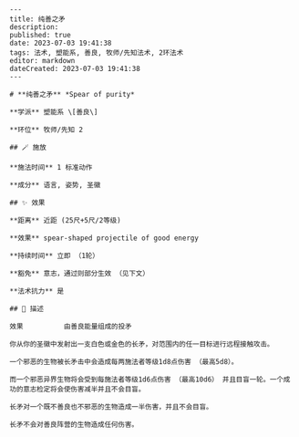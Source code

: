 
    ---
    title: 纯善之矛
    description: 
    published: true
    date: 2023-07-03 19:41:38
    tags: 法术, 塑能系, 善良, 牧师/先知法术, 2环法术
    editor: markdown
    dateCreated: 2023-07-03 19:41:38
    ---

    # **纯善之矛** *Spear of purity*

    **学派** 塑能系 \[善良\] 

    **环位** 牧师/先知 2

    ## 🪄 施放

    **施法时间** 1 标准动作

    **成分** 语言, 姿势, 圣徽

    ## ✨ 效果  

    **距离** 近距 (25尺+5尺/2等级) 

    **效果** spear-shaped projectile of good energy 

    **持续时间** 立即 （1轮） 

    **豁免** 意志，通过则部分生效 （见下文）

    **法术抗力** 是

    ## 📖 描述

    效果          由善良能量组成的投矛

    你从你的圣徽中发射出一支白色或金色的长矛，对范围内的任一目标进行远程接触攻击。

    一个邪恶的生物被长矛击中会造成每两施法者等级1d8点伤害 （最高5d8）。

    而一个邪恶异界生物将会受到每施法者等级1d6点伤害 （最高10d6） 并且目盲一轮。一个成功的意志检定将会使伤害减半并且不会目盲。

    长矛对一个既不善良也不邪恶的生物造成一半伤害，并且不会目盲。

    长矛不会对善良阵营的生物造成任何伤害。
    
